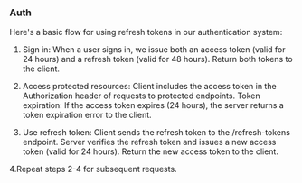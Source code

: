 ### Auth

Here's a basic flow for using refresh tokens in our authentication system:

1. Sign in:
   When a user signs in, we issue both an access token (valid for 24 hours) and a refresh token (valid for 48 hours).
   Return both tokens to the client.

2. Access protected resources:
   Client includes the access token in the Authorization header of requests to protected endpoints.
   Token expiration:
   If the access token expires (24 hours), the server returns a token expiration error to the client.
3. Use refresh token:
   Client sends the refresh token to the /refresh-tokens endpoint.
   Server verifies the refresh token and issues a new access token (valid for 24 hours).
   Return the new access token to the client.

4.Repeat steps 2-4 for subsequent requests.
